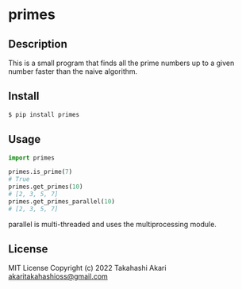 # primes

## Description

This is a small program that finds all the prime numbers up to a given number faster than the naive algorithm.

## Install

```bash
$ pip install primes
```

## Usage

```python
import primes

primes.is_prime(7)
# True
primes.get_primes(10)
# [2, 3, 5, 7]
primes.get_primes_parallel(10)
# [2, 3, 5, 7]
```

parallel is multi-threaded and uses the multiprocessing module.


## License

MIT License Copyright (c) 2022 Takahashi Akari <akaritakahashioss@gmail.com>


